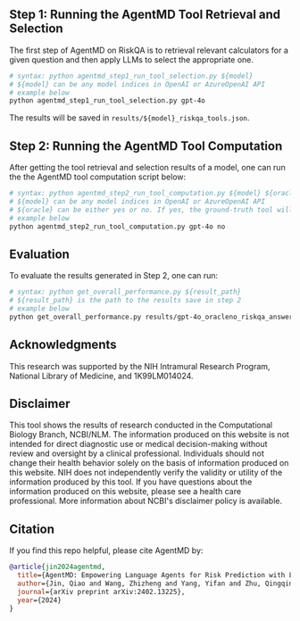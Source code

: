 ## Step 1: Running the AgentMD Tool Retrieval and Selection
The first step of AgentMD on RiskQA is to retrieval relevant calculators for a given question and then apply LLMs to select the appropriate one.

```bash
# syntax: python agentmd_step1_run_tool_selection.py ${model}
# ${model} can be any model indices in OpenAI or AzureOpenAI API
# example below
python agentmd_step1_run_tool_selection.py gpt-4o
```

The results will be saved in `results/${model}_riskqa_tools.json`.

## Step 2: Running the AgentMD Tool Computation
After getting the tool retrieval and selection results of a model, one can run the the AgentMD tool computation script below:

```bash
# syntax: python agentmd_step2_run_tool_computation.py ${model} ${oracle}
# ${model} can be any model indices in OpenAI or AzureOpenAI API
# ${oracle} can be either yes or no. If yes, the ground-truth tool will be used; Otherwise, the selected tool from step 1 will be used.
# example below
python agentmd_step2_run_tool_computation.py gpt-4o no
```

## Evaluation
To evaluate the results generated in Step 2, one can run:

```bash
# syntax: python get_overall_performance.py ${result_path} 
# ${result_path} is the path to the results save in step 2
# example below
python get_overall_performance.py results/gpt-4o_oracleno_riskqa_answers.json 
```

## Acknowledgments

This research was supported by the NIH Intramural Research Program, National Library of Medicine, and 1K99LM014024.

## Disclaimer

This tool shows the results of research conducted in the Computational Biology Branch, NCBI/NLM. The information produced on this website is not intended for direct diagnostic use or medical decision-making without review and oversight by a clinical professional. Individuals should not change their health behavior solely on the basis of information produced on this website. NIH does not independently verify the validity or utility of the information produced by this tool. If you have questions about the information produced on this website, please see a health care professional. More information about NCBI's disclaimer policy is available.

## Citation

If you find this repo helpful, please cite AgentMD by:
```bibtex
@article{jin2024agentmd,
  title={AgentMD: Empowering Language Agents for Risk Prediction with Large-Scale Clinical Tool Learning},
  author={Jin, Qiao and Wang, Zhizheng and Yang, Yifan and Zhu, Qingqing and Wright, Donald and Huang, Thomas and Wilbur, W John and He, Zhe and Taylor, Andrew and Chen, Qingyu and others},
  journal={arXiv preprint arXiv:2402.13225},
  year={2024}
}
```
